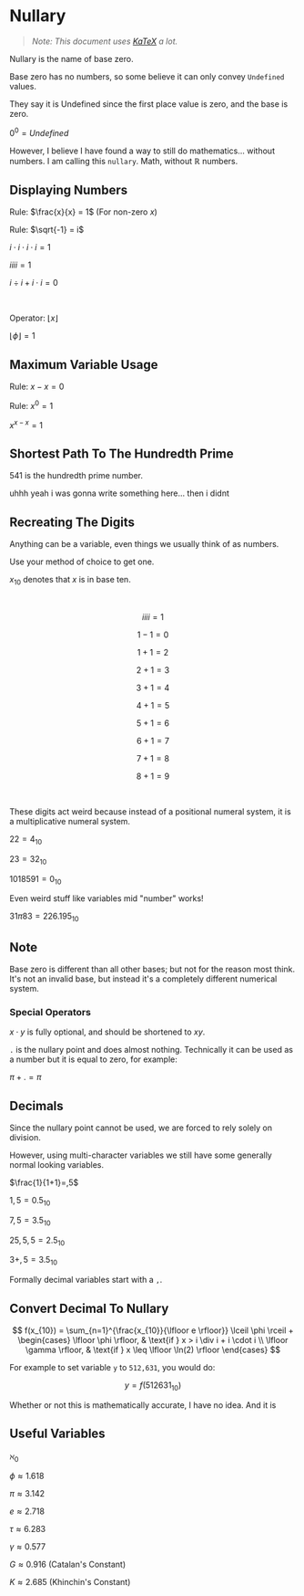 # Nullary
> *Note: This document uses [KaTeX](https://katex.org/#demo) a lot.*

Nullary is the name of base zero.

Base zero has no numbers, so some believe it can only convey `Undefined` values.

They say it is Undefined since the first place value is zero, and the base is zero.

$0^{0} = Undefined$

However, I believe I have found a way to still do mathematics... without numbers. I am calling this `nullary`. Math, without $ℝ$ numbers.

## Displaying Numbers
Rule: $\frac{x}{x} = 1$ (For non-zero $x$)

Rule: $\sqrt{-1} = i$

$i \cdot i \cdot i \cdot i = 1$

$iiii = 1$

$i \div i + i \cdot i = 0$

<br>

Operator: $\lfloor x \rfloor$

$\lfloor \phi \rfloor = 1$

## Maximum Variable Usage
Rule: $x - x = 0$

Rule: $x^{0} = 1$

$x^{x-x} = 1$

## Shortest Path To The Hundredth Prime
541 is the hundredth prime number.

uhhh yeah i was gonna write something here... then i didnt

## Recreating The Digits
Anything can be a variable, even things we usually think of as numbers.

Use your method of choice to get one.

$x_{10}$ denotes that $x$ is in base ten.

<br>

$$
iiii = 1
$$

$$
1 - 1 = 0
$$

$$
1 + 1 = 2
$$

$$
2 + 1 = 3
$$

$$
3 + 1 = 4
$$

$$
4 + 1 = 5
$$

$$
5 + 1 = 6
$$

$$
6 + 1 = 7
$$

$$
7 + 1 = 8
$$

$$
8 + 1 = 9
$$

<br>

These digits act weird because instead of a positional numeral system, it is a multiplicative numeral system.

$22 = 4_{10}$

$23=32_{10}$

$1018591=0_{10}$

Even weird stuff like variables mid "number" works!

$31 \pi 83=226.195_{10}$

## Note
Base zero is different than all other bases; but not for the reason most think. It's not an invalid base, but instead it's a completely different numerical system.

### Special Operators
$x \cdot y$ is fully optional, and should be shortened to $xy$.

`.` is the nullary point and does almost nothing. Technically it can be used as a number but it is equal to zero, for example:

$\pi + . = \pi$

## Decimals
Since the nullary point cannot be used, we are forced to rely solely on division.

However, using multi-character variables we still have some generally normal looking variables.

$\frac{1}{1+1}=,5$

$1,5=0.5_{10}$

$7,5=3.5_{10}$

$25,5,5=2.5_{10}$

$3+,5=3.5_{10}$

Formally decimal variables start with a `,`.

## Convert Decimal To Nullary

$$
f(x_{10}) =
\sum_{n=1}^{\frac{x_{10}}{\lfloor e \rfloor}} \lceil \phi \rceil
+
\begin{cases}
  \lfloor \phi \rfloor,   & \text{if } x >    i \div i + i \cdot i \\
  \lfloor \gamma \rfloor, & \text{if } x \leq \lfloor \ln(2) \rfloor
\end{cases}
$$

For example to set variable `y` to `512,631`, you would do:

$$
y = f(512631_{10})
$$

Whether or not this is mathematically accurate, I have no idea. And it is 

## Useful Variables
$\aleph_0$

$\phi \approx 1.618$

$\pi \approx 3.142$

$e \approx 2.718$

$\tau \approx 6.283$

$\gamma \approx 0.577$

$G \approx 0.916$ (Catalan's Constant)

$K \approx 2.685$ (Khinchin's Constant)

